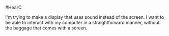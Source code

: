 #HearC

I'm trying to make a display that uses sound instead of the screen. I want to be able to interact with my computer in a straightforward manner, without the baggage that comes with a screen.

